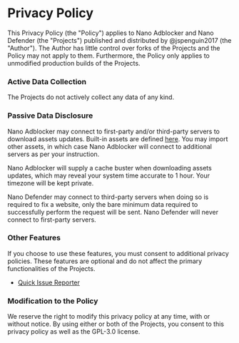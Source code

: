 # Privacy Policy

This Privacy Policy (the "Policy") applies to Nano Adblocker and Nano Defender
(the "Projects") published and distributed by @jspenguin2017 (the "Author").
The Author has little control over forks of the Projects and the Policy may
not apply to them. Furthermore, the Policy only applies to unmodified
production builds of the Projects.

### Active Data Collection

The Projects do not actively collect any data of any kind.

### Passive Data Disclosure

Nano Adblocker may connect to first-party and/or third-party servers to
download assets updates. Built-in assets are defined
[here](https://github.com/NanoAdblocker/NanoCore2/blob/master/src/assets.json).
You may import other assets, in which case Nano Adblocker will connect to
additional servers as per your instruction.

Nano Adblocker will supply a cache buster when downloading assets updates,
which may reveal your system time accurate to 1 hour. Your timezone will be
kept private.

Nano Defender may connect to third-party servers when doing so is required to
fix a website, only the bare minimum data required to successfully perform the
request will be sent. Nano Defender will never connect to first-party servers.

### Other Features

If you choose to use these features, you must consent to additional privacy
policies. These features are optional and do not affect the primary
functionalities of the Projects.

- [Quick Issue Reporter](https://github.com/jspenguin2017/uBlockProtector/blob/master/notes/issue-reporter.MD)

### Modification to the Policy

We reserve the right to modify this privacy policy at any time, with or without
notice. By using either or both of the Projects, you consent to this privacy
policy as well as the GPL-3.0 license.
